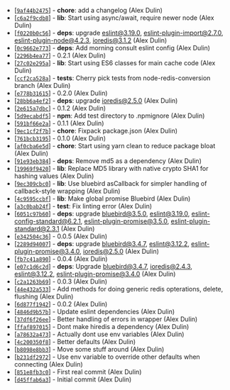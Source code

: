 * [[`9af44b2475`](https://github.com/alexdulin/redis-cache-wrap/commit/9af44b2475)] - **chore**: add a changelog (Alex Dulin) 
* [[`c6a2f9cdb8`](https://github.com/alexdulin/redis-cache-wrap/commit/c6a2f9cdb8)] - **lib**: Start using async/await, require newer node (Alex Dulin) 
* [[`f0220b0c56`](https://github.com/alexdulin/redis-cache-wrap/commit/f0220b0c56)] - **deps**: upgrade eslint@3.19.0, eslint-plugin-import@2.7.0, eslint-plugin-node@4.2.3, ioredis@3.1.2 (Alex Dulin) 
* [[`0c9662e773`](https://github.com/alexdulin/redis-cache-wrap/commit/0c9662e773)] - **deps**: Add morning consult eslint config (Alex Dulin) 
* [[`2296b4ea77`](https://github.com/alexdulin/redis-cache-wrap/commit/2296b4ea77)] - 0.2.1 (Alex Dulin) 
* [[`27c02e295a`](https://github.com/alexdulin/redis-cache-wrap/commit/27c02e295a)] - **lib**: Start using ES6 classes for main cache code (Alex Dulin) 
* [[`ccf2ca528a`](https://github.com/alexdulin/redis-cache-wrap/commit/ccf2ca528a)] - **tests**: Cherry pick tests from node-redis-conversion branch (Alex Dulin) 
* [[`e778b31615`](https://github.com/alexdulin/redis-cache-wrap/commit/e778b31615)] - 0.2.0 (Alex Dulin) 
* [[`28bb6a4ef2`](https://github.com/alexdulin/redis-cache-wrap/commit/28bb6a4ef2)] - **deps**: upgrade ioredis@2.5.0 (Alex Dulin) 
* [[`2e615a7dbc`](https://github.com/alexdulin/redis-cache-wrap/commit/2e615a7dbc)] - 0.1.2 (Alex Dulin) 
* [[`5d9ecabdf5`](https://github.com/alexdulin/redis-cache-wrap/commit/5d9ecabdf5)] - **npm**: Add test directory to .npmignore (Alex Dulin) 
* [[`591bf66e2a`](https://github.com/alexdulin/redis-cache-wrap/commit/591bf66e2a)] - 0.1.1 (Alex Dulin) 
* [[`9ec1cf2f7b`](https://github.com/alexdulin/redis-cache-wrap/commit/9ec1cf2f7b)] - **chore**: Fixpack package.json (Alex Dulin) 
* [[`761bcb3195`](https://github.com/alexdulin/redis-cache-wrap/commit/761bcb3195)] - 0.1.0 (Alex Dulin) 
* [[`af0cba6e5d`](https://github.com/alexdulin/redis-cache-wrap/commit/af0cba6e5d)] - **chore**: Start using yarn clean to reduce package bloat (Alex Dulin) 
* [[`91e93eb384`](https://github.com/alexdulin/redis-cache-wrap/commit/91e93eb384)] - **deps**: Remove md5 as a dependency (Alex Dulin) 
* [[`19969f9420`](https://github.com/alexdulin/redis-cache-wrap/commit/19969f9420)] - **lib**: Replace MD5 library with native crypto SHA1 for hashing values (Alex Dulin) 
* [[`9ec309cbc0`](https://github.com/alexdulin/redis-cache-wrap/commit/9ec309cbc0)] - **lib**: Use bluebird asCallback for simpler handling of callback-style wrapping (Alex Dulin) 
* [[`4c9595ccbf`](https://github.com/alexdulin/redis-cache-wrap/commit/4c9595ccbf)] - **lib**: Make global promise Bluebird (Alex Dulin) 
* [[`a3c0bab24f`](https://github.com/alexdulin/redis-cache-wrap/commit/a3c0bab24f)] - **test**: Fix linting error (Alex Dulin) 
* [[`6051c97b60`](https://github.com/alexdulin/redis-cache-wrap/commit/6051c97b60)] - **deps**: upgrade bluebird@3.5.0, eslint@3.19.0, eslint-config-standard@6.2.1, eslint-plugin-promise@3.5.0, eslint-plugin-standard@2.3.1 (Alex Dulin) 
* [[`e342504c36`](https://github.com/alexdulin/redis-cache-wrap/commit/e342504c36)] - 0.0.5 (Alex Dulin) 
* [[`2289d94007`](https://github.com/alexdulin/redis-cache-wrap/commit/2289d94007)] - **deps**: upgrade bluebird@3.4.7, eslint@3.12.2, eslint-plugin-promise@3.4.0, ioredis@2.5.0 (Alex Dulin) 
* [[`fb7c41a890`](https://github.com/alexdulin/redis-cache-wrap/commit/fb7c41a890)] - 0.0.4 (Alex Dulin) 
* [[`e07c1d6c2d`](https://github.com/alexdulin/redis-cache-wrap/commit/e07c1d6c2d)] - **deps**: Upgrade bluebird@3.4.7, ioredis@2.4.3, eslint@3.12.2, eslint-plugin-promise@3.4.0 (Alex Dulin) 
* [[`c2a1263b69`](https://github.com/alexdulin/redis-cache-wrap/commit/c2a1263b69)] - 0.0.3 (Alex Dulin) 
* [[`44e432a533`](https://github.com/alexdulin/redis-cache-wrap/commit/44e432a533)] - Add methods for doing generic redis opterations, delete, flushing (Alex Dulin) 
* [[`6d877f1942`](https://github.com/alexdulin/redis-cache-wrap/commit/6d877f1942)] - 0.0.2 (Alex Dulin) 
* [[`4846d9b57b`](https://github.com/alexdulin/redis-cache-wrap/commit/4846d9b57b)] - Update eslint dependencies (Alex Dulin) 
* [[`37df6f26ee`](https://github.com/alexdulin/redis-cache-wrap/commit/37df6f26ee)] - Better handling of errors in wrapper (Alex Dulin) 
* [[`ffaf897015`](https://github.com/alexdulin/redis-cache-wrap/commit/ffaf897015)] - Dont make hiredis a dependency (Alex Dulin) 
* [[`a78632a473`](https://github.com/alexdulin/redis-cache-wrap/commit/a78632a473)] - Actually dont use env variables (Alex Dulin) 
* [[`4c200350f8`](https://github.com/alexdulin/redis-cache-wrap/commit/4c200350f8)] - Better defaults (Alex Dulin) 
* [[`b8098e8bb3`](https://github.com/alexdulin/redis-cache-wrap/commit/b8098e8bb3)] - Move some stuff around (Alex Dulin) 
* [[`b231df2972`](https://github.com/alexdulin/redis-cache-wrap/commit/b231df2972)] - Use env variable to override other defaults when connecting (Alex Dulin) 
* [[`851e8fb3c0`](https://github.com/alexdulin/redis-cache-wrap/commit/851e8fb3c0)] - First real commit (Alex Dulin) 
* [[`d45ffab6a3`](https://github.com/alexdulin/redis-cache-wrap/commit/d45ffab6a3)] - Initial commit (Alex Dulin) 
